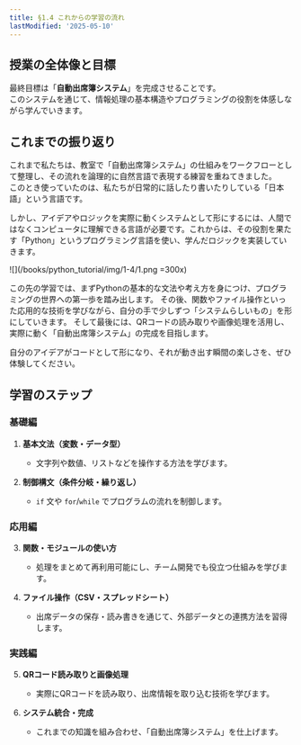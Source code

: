 ```yaml
---
title: §1.4 これからの学習の流れ
lastModified: '2025-05-10'
---
```


## 授業の全体像と目標

最終目標は「**自動出席簿システム**」を完成させることです。  
このシステムを通じて、情報処理の基本構造やプログラミングの役割を体感しながら学んでいきます。

## これまでの振り返り

これまで私たちは、教室で「自動出席簿システム」の仕組みをワークフローとして整理し、その流れを論理的に自然言語で表現する練習を重ねてきました。  
このとき使っていたのは、私たちが日常的に話したり書いたりしている「日本語」という言語です。

しかし、アイデアやロジックを実際に動くシステムとして形にするには、人間ではなくコンピュータに理解できる言語が必要です。これからは、その役割を果たす「Python」というプログラミング言語を使い、学んだロジックを実装していきます。

![](/books/python_tutorial/img/1-4/1.png =300x)

この先の学習では、まずPythonの基本的な文法や考え方を身につけ、プログラミングの世界への第一歩を踏み出します。 その後、関数やファイル操作といった応用的な技術を学びながら、自分の手で少しずつ「システムらしいもの」を形にしていきます。 そして最後には、QRコードの読み取りや画像処理を活用し、実際に動く「自動出席簿システム」の完成を目指します。

自分のアイデアがコードとして形になり、それが動き出す瞬間の楽しさを、ぜひ体験してください。

## 学習のステップ

### 基礎編

1. **基本文法（変数・データ型）**

    - 文字列や数値、リストなどを操作する方法を学びます。

2. **制御構文（条件分岐・繰り返し）**
    - `if` 文や `for`/`while` でプログラムの流れを制御します。

### 応用編

3. **関数・モジュールの使い方**

    - 処理をまとめて再利用可能にし、チーム開発でも役立つ仕組みを学びます。

4. **ファイル操作（CSV・スプレッドシート）**
    - 出席データの保存・読み書きを通じて、外部データとの連携方法を習得します。

### 実践編

5. **QRコード読み取りと画像処理**

    - 実際にQRコードを読み取り、出席情報を取り込む技術を学びます。

6. **システム統合・完成**
    - これまでの知識を組み合わせ、「自動出席簿システム」を仕上げます。
